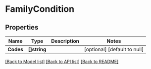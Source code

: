 # FamilyCondition

## Properties
Name | Type | Description | Notes
------------ | ------------- | ------------- | -------------
**Codes** | **[]string** |  | [optional] [default to null]

[[Back to Model list]](../README.md#documentation-for-models) [[Back to API list]](../README.md#documentation-for-api-endpoints) [[Back to README]](../README.md)


